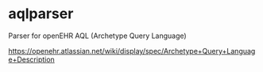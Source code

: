 # aqlparser
Parser for openEHR AQL (Archetype Query Language)

https://openehr.atlassian.net/wiki/display/spec/Archetype+Query+Language+Description
